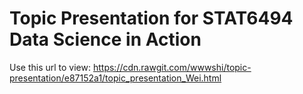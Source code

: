 # Topic Presentation for STAT6494 Data Science in Action

Use this url to view: https://cdn.rawgit.com/wwwshi/topic-presentation/e87152a1/topic_presentation_Wei.html
